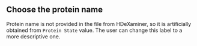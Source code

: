 ## Choose the protein name

Protein name is not provided in the file from HDeXaminer, 
so it is artificially obtained from `Protein State` value.
The user can change this label to a more descriptive one.
